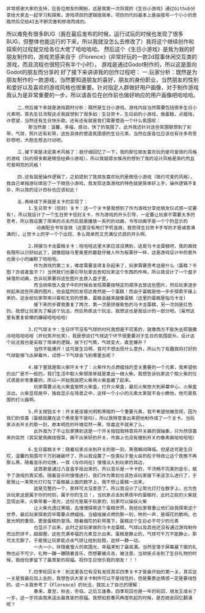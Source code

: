     非常感谢大家的支持，应各位朋友的期盼，这是我第一次将我的《生日小游戏》通过Github分享给大家去一起学习和探索。游戏项目的逻辑很简单，项目的代码基本上是由我写一个小小的思路然后交给AI去不断完善和修改而成的。
所以难免有很多BUG（我在最后发布的时候，运行试玩的时候也发现了很多BUG，但整体也能运行的下来，所以我就没怎么去修改了）我将这个继续创作和探索的过程就交给各位大佬了哈哈哈哈。
    然后这个《生日小游戏》是我为我的好朋友制作的，游戏灵感来自于《Florence》(非常好玩的一款2d叙事休闲交互类的游戏，而且流程也很短只有半个小时）。
    游戏是通过Godot制作的，所以这是面向Godot的朋友而分享的
    好了接下来讲讲我的创作过程吧：
        一.玩家分析：既然是为朋友制作的一款游戏，当然要知道朋友的喜好，朋友的身份职业，当然朋友的性别和爱好以及喜欢的游戏风格也很重要。针对指定人群做好用户画像，对于制作游戏我认为是非常重要的一步，所以请各位在创作前也做好响应的用户画像吧哈哈哈。
        
        二.然后接下来就是游戏题材分析：既然是生日小游戏，游戏内容当然需要包括很多生日小元素吧。首先生日流程这点我就想到了很多如：生日贺卡，生日前的小游戏，做蛋糕，点蜡烛，许愿望，当然还有生日快乐歌。还有还有就是我们需要营造一个什么氛围呢：
            那当然是：温馨，幸福，感动，快了的氛围了。此外我还针对这些氛围联想到了彩带，气球，照片还有彩带，这些具体的营造氛围感的生日元素。当然在座各位应该也有许多奇思妙想吧，大胆去想去行动吧。
        
        三.接下来是决定美术风格了：我仔细回忆了一下，我的那位朋友喜欢玩的是可爱简约风格的游戏（玩的很多都是微信经典小游戏），所以我就顺水推舟的想到了我的设计风格是简约而且可爱明亮的风格！

        四.还有就是操作逻辑了，之前提到了我朋友喜欢玩的是微信小游戏（简约可爱的风格），我自己单独游玩体验了一下微信小游戏，我发现这类游戏的特色就是简单好上手，操作逻辑不复杂，所以我的设计目标也应该如此！
        
        五.再继续下来就是关卡的实现了：
            1.生日贺卡（信封）关卡：这一个关卡是我想到了作为游戏分享给朋友仪式感一定要有!，所以我设计了一个生日贺卡信封关卡，作为游戏的开头引导，一定要让玩家不需要太多的思考，所以我设置了简单的点击然后就是播放一系列的动画，书写动画字是一个个的显示的
               动画配合书写音效（这里没有用打字机音效，我觉得生日贺卡手写的才是诚意满满的），让贺卡上的字一个个出现，多么简单而又充满仪式感的开头啊。

            2.拼接马卡龙蛋糕关卡：哈哈哈这里大家应该没猜到，这是马卡龙蛋糕吧，我的画技有限所以只好如此了，就像超级马里奥里的蘑菇仔被人作为板栗仔一样，这是游戏设计中的意外也是小小的幽默了哈哈哈。
              作为游戏的第二关，难度需要变得复杂起来了，玩家需要思考这是什么（蛋糕？平图？亦或者盒子？）当然我们也要引导玩家去告知玩家这个东西的作用，所以我设计了一个盘子掉落的动画，告诉玩家要将这些图片去放入盘子里，
              而当顽疾放入盘子中的时候会发现需要按特定的顺序去放这些图片，然后玩家逐步拼起来这些所谓的图片，他会猛然的发现这竟然是一个蛋糕！而由于蛋糕是他一步步探索平接上来的，这会给玩家带来兴奋和无穷的想象，蛋糕会越来越像蛋糕（这里的蛋糕是指马卡龙)
              接下来的步骤我重复了两次，第一次是拼接紫色的马卡龙蛋糕，另一次则是红色的。我想让玩家先了解这个玩法，然后熟练这个玩法，我想这也是我设计的一部分吧。（虽然这里有重复偷懒的嫌疑哈哈哈哈）

            3.打气球关卡：生日环节没有气球的衬托我想是不完美的，就像西方不能失去耶路撒冷哈哈哈哈哈（开玩笑开玩笑），我是想说打气球这个环节很重要对于生日的氛围提升。设计这个玩法我也是采取了简单的逻辑，按下打气筒，气球变大，直至爆开？
              当然不能爆开！这可是生日啊，我可不想出现什么意外，所以为了有趣我将打好的气球能够飞出屏幕外，试想一下气球会飞到哪里去呢？

            4.接下里就是取火柴环关卡了：火柴作为点燃蜡烛的至关重要的一个元素，我希望他的出厂是不一般的，我们生活中取火柴很简单就是拿出一根火柴。我想告诉玩家这个取火柴的仪式感是非常重要的，所以一开始我就把火柴用火柴盒藏了起来。
              玩家需要点击火柴盒旋转火柴盒，打开火柴盒，最后火柴放大到屏幕中心，火柴盒淡出，火柴显现居中，独自显示在场景之中，这样一个小小的元素大家就不会小瞧他，他可是氛围的打火器啊。

            5.开关按钮关卡：开关是连接光明和黑暗的一个重要元素，我不希望他被忽视，因为我们的惊喜（蛋糕就藏在这个黑夜里不是吗），所以我特意拿出来把他制作成了一个关卡。当玩家点击开关的那一刻，原本明亮的环境突然一黑，惊喜这不就来了么，
              此外我为了不让玩家猜到这是一个开关按钮我特意将开关画的很抽象，只为然惊喜来的突然（其实是我画技很菜，画不出来好的开关，市面上也没有搜到开关的像素画哈哈哈哈）

            6.生日蛋糕关卡：随着玩家点击到开关的那一刻，黑夜瞬间降临。但是这可是生日哎，温馨的氛围可千万别被破坏了，所以我设置了一些类似于萤火虫的粒子特效让这个夜晚不再那么黑。随着音乐的切换，一首《与你同在》慢慢淡入到玩家的耳边，
              这首歌是通过八音盒手摇出来的，所以音乐是一卡卡的，不流畅不完美的音乐，赋予了游戏的真实感。随着音乐的慢慢进行，我们作为策划也该告诉玩家接下来该怎么进行了，于是我让一束聚光灯打在了蛋糕最上面的数字上，我不想让蛋糕一出来，
              就是完整的一个，那样可太没意思了。所以我设计了让聚光灯打在数字上，也为告诉玩家这是属于你的时刻，属于你的生日！。当玩家点击到黑夜中的蛋糕时，此时之前的火柴就显现出来，火柴带着一束光，这份光是属于玩家的，玩家可以操纵火柴
              让火柴光透过黑暗，去慢慢探索这个蛋糕世界，我给玩家尊重让他们自我探索这个世界，最后玩家探索完毕需要点燃蜡烛。当蜡烛被点燃的那一刻，哄的一声，是烟花的脆响，也是光明的重现，更是蛋糕的登场。随着烟花的彩带落下，蛋糕这个生日必不可少的元素
              也显示了出来，此时之前玩家做的马卡龙蛋糕，气球以及其他还没有通过游戏制作而出的饼干，甜甜圈，这些充满幸福的元素显示出来。蛋糕是静止的，气球可千万不能静止，那可太无聊了。于是我让玩家能点击气球让他到处跑，这样一静一动，
              一大一小，伴随着萤火的氛围光，幸福来到了最高潮。当然坐落于屏幕最下面的礼物也必不可少，礼物一蹦一蹦随着音乐，而想要被点击，被注意。当顽疾点击到了生日礼物的时候，我给玩家留下了最真挚的祝福。祝你生日快乐我的朋友！！！

            7.四季轮回关卡：到这里各位有没有发现其实四季关卡才是最开始的第一关，其实这一关是我最后加上去的，我想告诉大家关卡制作可以不是线性的，但是要表达情感一定是要线性的。这一关我参考了《Florence》的玩法，我加上了自己的理解：
              春来，夏至，秋去，冬临，之后又逢春。四季轮回也是一年的轮回，朋友又成长了一岁，这一岁将由我来送出最真挚的祝福。我想如若春风再度吹起的时候，是否她会回忆翻涌呢？

